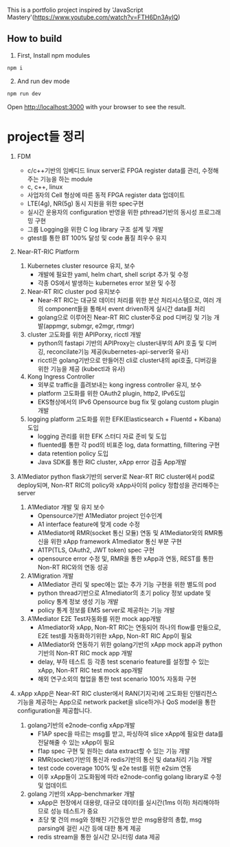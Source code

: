 This is a portfolio project inspired by 'JavaScript Mastery'(https://www.youtube.com/watch?v=FTH6Dn3AyIQ)

## How to build
1. First, Install npm modules
```js
npm i
```

2. And run dev mode
```js
npm run dev
```

Open [http://localhost:3000](http://localhost:3000) with your browser to see the result.

# project들 정리

1. FDM
    - c/c++기반의 임베디드 linux server로 FPGA register data를 관리, 수정해주는 기능을 하는 module
    - c, c++, linux
    - 사업자의 Cell 형상에 따른 동적 FPGA register data 업데이트
    - LTE(4g), NR(5g) 동시 지원을 위한 spec구현
    - 실시간 운용자의 configuration 반영을 위한 pthread기반의 동시성 프로그래밍 구현
    - 그룹 Logging을 위한 C log library 구조 설계 및 개발
    - gtest를 통한 BT 100% 달성 및 code 품질 최우수 유지
2. Near-RT-RIC Platform
    1. Kubernetes cluster resource 유지, 보수
        - 개발에 필요한 yaml, helm chart, shell script 추가 및 수정
        - 각종 OS에서 발생하는 kubernetes error 보완 및 수정
    2. Near-RT RIC cluster pod 유지보수
        - Near-RT RIC는 대규모 데이터 처리를 위한 분산 처리시스템으로, 여러 개의 component들을 통해서 event driven하게 실시간 data를 처리
        - golang으로 이루어진 Near-RT RIC cluster주요 pod 디버깅 및 기능 개발(appmgr, submgr, e2mgr, rtmgr)
    2. cluster 고도화를 위한 APIPorxy, ricctl 개발
        - python의 fastapi 기반의 APIProxy는 cluster내부의 API 호출 및 디버깅, reconcilate기능 제공(kubernetes-api-server와 유사)
        - ricctl은 golang기반으로 만들어진 cli로 cluster내의 api호출, 디버깅을 위한 기능을 제공 (kubectl과 유사)
    3. Kong Ingress Controller
        - 외부로 traffic을 흘려보내는 kong ingress controller 유지, 보수
        - platform 고도화를 위한 OAuth2 plugin, http2, IPv6도입
        - EKS형상에서의 IPv6 Opensource bug fix 및 golang custom plugin 개발
    4. logging platform 고도화를 위한 EFK(Elasticsearch + Fluentd + Kibana) 도입
        - logging 관리를 위한 EFK 스터디 자료 준비 및 도입
        - fluented를 통한 각 pod의 비표준 log, data formatting, filltering 구현
        - data retention policy 도입
        - Java SDK를 통한 RIC cluster, xApp error 검출 App개발

3. A1Mediator
    python flask기반의 server로 Near-RT RIC cluster에서 pod로 deploy되며, Non-RT RIC의 policy와 xApp사이의 policy 정합성을 관리해주는 server
    1. A1Mediator 개발 및 유지 보수
        - Opensource기반 A1Mediator project 인수인계
        - A1 interface feature에 맞게 code 수정
        - A1Mediator에 RMR(socket 통신 모듈) 연동 및 A1Mediator와의 RMR통신을 위한 xApp framework A1mediator 통신 부분 구현
        - A1TP(TLS, OAuth2, JWT token) spec 구현
        - opensource error 수정 및, RMR을 통한 xApp과 연동, REST를 통한 Non-RT RIC와의 연동 성공
    2. A1Migration 개발
        - A1Mediator 관리 및 spec에는 없는 추가 기능 구현을 위한 별도의 pod
        - python thread기반으로 A1mediator의 초기 policy 정보 update 및 policy 통계 정보 생성 기능 개발 
        - policy 통계 정보를 EMS server로 제공하는 기능 개발
    3. A1Mediator E2E Test자동화를 위한 mock app개발
        - A1mediator와 xApp, Non-RT RIC는 연동되어 하나의 flow를 만듦으로, E2E test를 자동화하기위한 xApp, Non-RT RIC App이 필요
        - A1Mediator와 연동하기 위한 golang기반의 xApp mock app과 python기반의 Non-RT RIC mock app 개발
        - delay, 부하 테스트 등 각종 test scenario feature를 설정할 수 있는 xApp, Non-RT RIC test mock app개발
        - 해외 연구소외의 협업을 통한 test scenario 100% 자동화 구현
4. xApp
    xApp은 Near-RT RIC cluster에서 RAN(기지국)에 고도화된 인텔리전스 기능을 제공하는 App으로 network packet을 slice하거나 QoS model을 통한 configuration을 제공합니다.
    1. golang기반의 e2node-config xApp개발
        - F1AP spec을 따르는 msg를 받고, 파싱하여 slice xApp에 필요한 data를 전달해줄 수 있는 xApp이 필요
        - f1ap spec 구현 및 원하는 data extract할 수 있는 기능 개발
        - RMR(socket)기반의 통신과 redis기반의 통신 및 data처리 기능 개발
        - test code coverage 100% 및 e2e test를 위한 e2sim 연동
        - 이후 xApp들이 고도화됨에 따라 e2node-config golang library로 수정 및 업데이트
    2. golang 기반의 xApp-benchmarker 개발
        - xApp은 현장에서 대용량, 대규모 데이터를 실시간(1ms 이하) 처리해야하므로 성능 테스트가 중요
        - 초당 몇 건의 msg와 정해진 기간동안 받은 msg용량의 총합, msg parsing에 걸린 시간 등에 대한 통계 제공
        - redis stream을 통한 실시간 모니터링 data 제공
